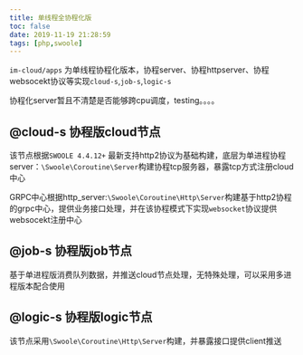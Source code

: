 ```yaml
---
title: 单线程全协程化版
toc: false
date: 2019-11-19 21:28:59
tags: [php,swoole]
---
```


`im-cloud/apps` 为单线程协程化版本，协程server、协程httpserver、协程websocekt协议等实现`cloud-s`,`job-s`,`logic-s`

协程化server暂且不清楚是否能够跨cpu调度，testing。。。。
## @cloud-s 协程版cloud节点

该节点根据`SWOOLE 4.4.12+` 最新支持http2协议为基础构建，底层为单进程协程server：`\Swoole\Coroutine\Server`构建协程tcp服务器，暴露tcp方式注册cloud中心

GRPC中心根据http_server:`\Swoole\Coroutine\Http\Server`构建基于http2协程的grpc中心，提供业务接口处理，并在该协程模式下实现`websocket`协议提供websocekt注册中心
## @job-s 协程版job节点
基于单进程版消费队列数据，并推送cloud节点处理，无特殊处理，可以采用多进程版本配合使用
## @logic-s 协程版logic节点
该节点采用`\Swoole\Coroutine\Http\Server`构建，并暴露接口提供client推送